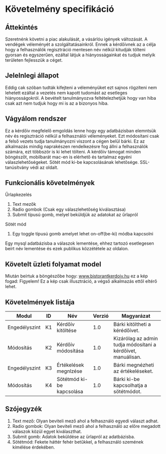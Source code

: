 # Követelmény specifikáció

## Áttekintés

Szeretnénk követni a piac alakulását, a vásárlóu igények változását.
A vendégek véleményét a szolgáltatásainkról.
Ennek a kérdőívnek az a célja hogy a felhasználók regisztráció mentesen név nélkül kitudják tölteni gyorsan és egyszerűen, ezáltal látjuk a hiányosságainkat és tudjuk melyik területen fejlesszük a céget.

## Jelelnlegi állapot

Eddig cak szóban tudták kifejteni a véleményüket ezt sajnos rögzíteni nem 
lehetett ezáltal a vezetés nem kapott tudomást az esetleges hiányosságokról.
A bevételt tanulmányozva feltételezhetjük hogy van hiba csak azt nem tudjuk hogy mi is az a bizonyos hiba.

## Vágyálom rendszer 

Ez a kérdőiv megfelelő emgoldás lenne hogy egy adatbázisban elemntsük név
és regisztráció nélkül a felhasználói véleményeket.
Ezt módosítani csak a felső vezets tudja tanulmányozni viszont a cégen belül bárki.
Ez az alkalmazás mindig naprakészen rendelkezésre fog állni a felhasználók számára, ezt többször is ki lehet tölteni.
A kérdőiv támogat minden böngészőt, mobilbarát mac-en is elérhető és tartalmaz egyéni válaszlehetőségeket.
Sötét mód ki-be kapcsolásának lehetősége.
SSL-tanúsítvány védi az oldalt.

## Funkcionális követelmények

Űrlapkezelés
1. Text mezők
2. Radio gombok (Csak egy válaszlehetőség kiválasztása)
3. Submit típusú gomb, melyel beküldjük az adatokat az űrlapról

Sötét mód
1. Egy toggle típusú gomb amelyet lehet on-off(be-ki) módba kapcsolni

Egy mysql adatbázisba a válaszok lementése, ehhez tartozó esetlegesen beírt név lementése és ezek publikus közzététele az oldalon.


## Követelt üzleti folyamat model
Miután beírtuk a böngészőbe hogy: www.bistorantkerdoiv.hu ez a kép fogad:
Figyelem! Ez a kép csak illusztráció, a végső alkalmazás ettől eltérő lehet.

## Követelmények listája
Modul | ID | Név | Verzió | Magyarázat
------------ | ------------- | ------------ | ----------- | -----------
Engedélyszint | K1 | Kérdőív kitöltése | 1.0 | Bárki kitöltheti a kérédőívet.
Módosítás | K2 | Kérdőív módosítása | 1.0 | Kizárólag az admin tudja módosítani a kérdőívet, manuálisan.
Engedélyszint | K3 | Értékelések megnlzése | 1.0 | Bárki megnézheti az értékeléseket.
Módosítás | K4 | Sötétmód ki-be kapcsolása | 1.0 | Bárki ki-be kapcsolhatja a sötétmódot.

## Szójegyzék
1. Text mező: Olyan beviteli mező ahol a felhasználó egyedi választ adhat.
2. Radio gombok: Olyan beviteli mező ahol a felhasználó az előre megadott válaszok közül egyet kiválaszthat.
3. Submit gomb: Adatok beküldése az ürlapról az adatbázisba.
4. Sötétmód: Fekete háttér fehér betűkkel, a felhasználó szemének kímélése érdekében.